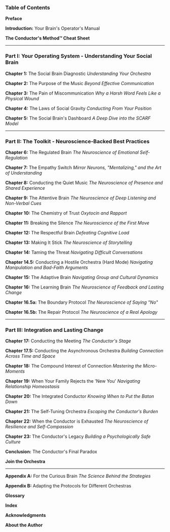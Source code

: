 ### **Table of Contents**

**Preface**

**Introduction:** Your Brain's Operator's Manual

**The Conductor's Method™ Cheat Sheet**

---

### **Part I: Your Operating System - Understanding Your Social Brain**

**Chapter 1:** The Social Brain Diagnostic
*Understanding Your Orchestra*

**Chapter 2:** The Purpose of the Music
*Beyond Effective Communication*

**Chapter 3:** The Pain of Miscommunication
*Why a Harsh Word Feels Like a Physical Wound*

**Chapter 4:** The Laws of Social Gravity
*Conducting From Your Position*

**Chapter 5:** The Social Brain's Dashboard
*A Deep Dive into the SCARF Model*

---

### **Part II: The Toolkit - Neuroscience-Backed Best Practices**

**Chapter 6:** The Regulated Brain
*The Neuroscience of Emotional Self-Regulation*

**Chapter 7:** The Empathy Switch
*Mirror Neurons, "Mentalizing," and the Art of Understanding*

**Chapter 8:** Conducting the Quiet Music
*The Neuroscience of Presence and Shared Experience*

**Chapter 9:** The Attentive Brain
*The Neuroscience of Deep Listening and Non-Verbal Cues*

**Chapter 10:** The Chemistry of Trust
*Oxytocin and Rapport*

**Chapter 11:** Breaking the Silence
*The Neuroscience of the First Move*

**Chapter 12:** The Respectful Brain
*Defeating Cognitive Load*

**Chapter 13:** Making It Stick
*The Neuroscience of Storytelling*

**Chapter 14:** Taming the Threat
*Navigating Difficult Conversations*

**Chapter 14.5:** Conducting a Hostile Orchestra (Hard Mode)
*Navigating Manipulation and Bad-Faith Arguments*

**Chapter 15:** The Adaptive Brain
*Navigating Group and Cultural Dynamics*

**Chapter 16:** The Learning Brain
*The Neuroscience of Feedback and Lasting Change*

**Chapter 16.5a:** The Boundary Protocol
*The Neuroscience of Saying "No"*

**Chapter 16.5b:** The Repair Protocol
*The Neuroscience of a Real Apology*

---

### **Part III: Integration and Lasting Change**

**Chapter 17:** Conducting the Meeting
*The Conductor's Stage*

**Chapter 17.5:** Conducting the Asynchronous Orchestra
*Building Connection Across Time and Space*

**Chapter 18:** The Compound Interest of Connection
*Mastering the Micro-Moments*

**Chapter 19:** When Your Family Rejects the 'New You'
*Navigating Relationship Homeostasis*

**Chapter 20:** The Integrated Conductor
*Knowing When to Put the Baton Down*

**Chapter 21:** The Self-Tuning Orchestra
*Escaping the Conductor's Burden*

**Chapter 22:** When the Conductor is Exhausted
*The Neuroscience of Resilience and Self-Compassion*

**Chapter 23:** The Conductor's Legacy
*Building a Psychologically Safe Culture*

**Conclusion:** The Conductor's Final Paradox

**Join the Orchestra**

---

**Appendix A:** For the Curious Brain
*The Science Behind the Strategies*

**Appendix B:** Adapting the Protocols for Different Orchestras

**Glossary**

**Index**

**Acknowledgments**

**About the Author**
